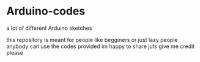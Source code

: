 # Arduino-codes
a lot of different Arduino sketches


this repository is meant for people like begginers or just lazy people 
anybody can use the codes provided im happy to share 
juts give me credit please 
